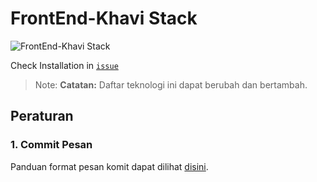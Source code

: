 # FrontEnd-Khavi Stack

![FrontEnd-Khavi Stack](./public/stack-fe.png)

Check Installation in [`issue`]()

> Note: **Catatan:** Daftar teknologi ini dapat berubah dan bertambah.

## Peraturan 

### 1. Commit Pesan
Panduan format pesan komit dapat dilihat [disini](https://github.com/KHASs-Kharisma-Vidya-Seni/FrontEnd-Khavi/blob/main/docs/commit.md).
